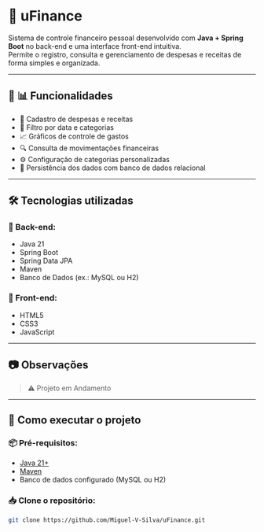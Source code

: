 # 💸 uFinance

Sistema de controle financeiro pessoal desenvolvido com **Java + Spring Boot** no back-end e uma interface front-end intuitiva.  
Permite o registro, consulta e gerenciamento de despesas e receitas de forma simples e organizada.

---

## 📌 📊 Funcionalidades

- 📌 Cadastro de despesas e receitas
- 📅 Filtro por data e categorias
- 📈 Gráficos de controle de gastos
- 🔍 Consulta de movimentações financeiras
- ⚙️ Configuração de categorias personalizadas
- 💾 Persistência dos dados com banco de dados relacional

---

## 🛠️ Tecnologias utilizadas

### 📌 Back-end:
- Java 21
- Spring Boot
- Spring Data JPA
- Maven
- Banco de Dados (ex.: MySQL ou H2)

### 📌 Front-end:
- HTML5
- CSS3
- JavaScript

---

## 📷 Observações

> ⚠️ Projeto em Andamento

---

## 🚀 Como executar o projeto

### 📦 Pré-requisitos:
- [Java 21+](https://www.oracle.com/java/technologies/downloads/)
- [Maven](https://maven.apache.org/download.cgi)
- Banco de dados configurado (MySQL ou H2)

### 📥 Clone o repositório:

```bash
git clone https://github.com/Miguel-V-Silva/uFinance.git

